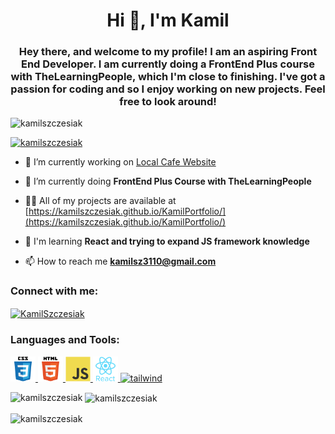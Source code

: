 <h1 align="center">Hi 👋, I'm Kamil</h1>
<h3 align="center">Hey there, and welcome to my profile! I am an aspiring Front End Developer. I am currently doing a FrontEnd Plus course with TheLearningPeople, which I'm close to finishing. I've got a passion for coding and so I enjoy working on new projects. Feel free to look around!</h3>

<p align="left"> <img src="https://komarev.com/ghpvc/?username=kamilszczesiak&label=Profile%20views&color=0e75b6&style=flat" alt="kamilszczesiak" /> </p>

<p align="left"> <a href="https://github.com/ryo-ma/github-profile-trophy"><img src="https://github-profile-trophy.vercel.app/?username=kamilszczesiak" alt="kamilszczesiak" /></a> </p>

- 🔭 I’m currently working on [Local Cafe Website](https://github.com/KamilSzczesiak/Cafe)

- 🌱 I’m currently doing **FrontEnd Plus Course with TheLearningPeople**

- 👨‍💻 All of my projects are available at [https://kamilszczesiak.github.io/KamilPortfolio/](https://kamilszczesiak.github.io/KamilPortfolio/)

- 💬 I'm learning **React and trying to expand JS framework knowledge**

- 📫 How to reach me **kamilsz3110@gmail.com**

<h3 align="left">Connect with me:</h3>
<p align="left">
<a href="https://linkedin.com/in/KamilSzczesiak" target="blank"><img align="center" src="https://raw.githubusercontent.com/rahuldkjain/github-profile-readme-generator/master/src/images/icons/Social/linked-in-alt.svg" alt="KamilSzczesiak" height="30" width="40" /></a>
</p>

<h3 align="left">Languages and Tools:</h3>
<p align="left"> <a href="https://www.w3schools.com/css/" target="_blank" rel="noreferrer"> <img src="https://raw.githubusercontent.com/devicons/devicon/master/icons/css3/css3-original-wordmark.svg" alt="css3" width="40" height="40"/> </a> <a href="https://www.w3.org/html/" target="_blank" rel="noreferrer"> <img src="https://raw.githubusercontent.com/devicons/devicon/master/icons/html5/html5-original-wordmark.svg" alt="html5" width="40" height="40"/> </a> <a href="https://developer.mozilla.org/en-US/docs/Web/JavaScript" target="_blank" rel="noreferrer"> <img src="https://raw.githubusercontent.com/devicons/devicon/master/icons/javascript/javascript-original.svg" alt="javascript" width="40" height="40"/> </a> <a href="https://reactjs.org/" target="_blank" rel="noreferrer"> <img src="https://raw.githubusercontent.com/devicons/devicon/master/icons/react/react-original-wordmark.svg" alt="react" width="40" height="40"/> </a> <a href="https://tailwindcss.com/" target="_blank" rel="noreferrer"> <img src="https://www.vectorlogo.zone/logos/tailwindcss/tailwindcss-icon.svg" alt="tailwind" width="40" height="40"/> </a> </p>

<p><img align="left" src="https://github-readme-stats.vercel.app/api/top-langs?username=kamilszczesiak&show_icons=true&locale=en&layout=compact" alt="kamilszczesiak" /></p>

<p>&nbsp;<img align="center" src="https://github-readme-stats.vercel.app/api?username=kamilszczesiak&show_icons=true&locale=en" alt="kamilszczesiak" /></p>

<p><img align="center" src="https://github-readme-streak-stats.herokuapp.com/?user=kamilszczesiak&" alt="kamilszczesiak" /></p>
